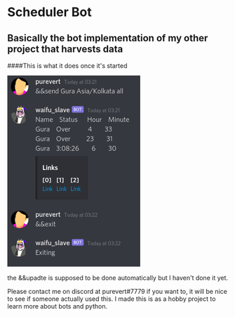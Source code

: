 # Scheduler Bot

## Basically the bot implementation of my other project that harvests data

####This is what it does once it's started

![yes](https://raw.githubusercontent.com/sagniKdas53/scheduler_bot/master/Screenshot_2020-09-24_03%3A26%3A39%3A030.png)

the &&upadte is supposed to be done automatically but I haven't done it yet.

Please contact me on discord at purevert#7779 if you want to, it will be nice to see if someone actually used this.
I made this is as a hobby project to learn more about bots and python.
